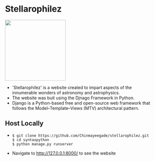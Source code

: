 # Stellarophilez
<img width="200" src="https://user-images.githubusercontent.com/96294811/160250846-eeeb13db-1017-4577-aa42-7a91d4646c62.png">

- 'Stellarophilez' is a website created to impart aspects of the innumerable wonders of astronomy and astrophysics.
- The website was buit using the Djnago Framework in Python.
- Django is a Python-based free and open-source web framework that follows the Model–Template–Views (MTV) architectural pattern.
## Host Locally
-     $ git clone https://github.com/Chinmayeegade/stellarophilez.git
      $ cd syntaxpython
      $ python manage.py runserver
- Navigate to http://127.0.0.1:8000/ to see the website


